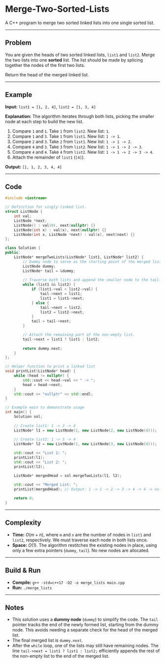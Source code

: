 # Merge-Two-Sorted-Lists

A C++ program to merge two sorted linked lists into one single sorted list.

-----

## Problem

You are given the heads of two sorted linked lists, `list1` and `list2`. Merge the two lists into one **sorted** list. The list should be made by splicing together the nodes of the first two lists.

Return the head of the merged linked list.

-----

## Example

**Input:** `list1 = [1, 2, 4]`, `list2 = [1, 3, 4]`

**Explanation:**
The algorithm iterates through both lists, picking the smaller node at each step to build the new list.

1.  Compare `1` and `1`. Take `1` from `list2`. New list: `1`.
2.  Compare `1` and `3`. Take `1` from `list1`. New list: `1 -> 1`.
3.  Compare `2` and `3`. Take `2` from `list1`. New list: `1 -> 1 -> 2`.
4.  Compare `4` and `3`. Take `3` from `list2`. New list: `1 -> 1 -> 2 -> 3`.
5.  Compare `4` and `4`. Take `4` from `list2`. New list: `1 -> 1 -> 2 -> 3 -> 4`.
6.  Attach the remainder of `list1` (`[4]`).

**Output:** `[1, 1, 2, 3, 4, 4]`

-----

## Code

```cpp
#include <iostream>

// Definition for singly-linked list.
struct ListNode {
    int val;
    ListNode *next;
    ListNode() : val(0), next(nullptr) {}
    ListNode(int x) : val(x), next(nullptr) {}
    ListNode(int x, ListNode *next) : val(x), next(next) {}
};

class Solution {
public:
    ListNode* mergeTwoLists(ListNode* list1, ListNode* list2) {
        // Dummy node to serve as the starting point of the merged list.
        ListNode dummy;
        ListNode* tail = &dummy;
        
        // Traverse both lists and append the smaller node to the tail.
        while (list1 && list2) {
            if (list1->val < list2->val) {
                tail->next = list1;
                list1 = list1->next;
            } else {
                tail->next = list2;
                list2 = list2->next;
            }
            tail = tail->next;
        }

        // Attach the remaining part of the non-empty list.
        tail->next = list1 ? list1 : list2;
        
        return dummy.next;
    }
};

// Helper function to print a linked list
void printList(ListNode* head) {
    while (head != nullptr) {
        std::cout << head->val << " -> ";
        head = head->next;
    }
    std::cout << "nullptr" << std::endl;
}

// Example main to demonstrate usage
int main() {
    Solution sol;
    
    // Create list1: 1 -> 2 -> 4
    ListNode* l1 = new ListNode(1, new ListNode(2, new ListNode(4)));
    
    // Create list2: 1 -> 3 -> 4
    ListNode* l2 = new ListNode(1, new ListNode(3, new ListNode(4)));

    std::cout << "List 1: ";
    printList(l1);
    std::cout << "List 2: ";
    printList(l2);

    ListNode* mergedHead = sol.mergeTwoLists(l1, l2);
    
    std::cout << "Merged List: ";
    printList(mergedHead); // Output: 1 -> 1 -> 2 -> 3 -> 4 -> 4 -> nullptr

    return 0;
}
```

-----

## Complexity

  - **Time:** $O(m + n)$, where `m` and `n` are the number of nodes in `list1` and `list2`, respectively. We must traverse each node in both lists once.
  - **Space:** $O(1)$. The algorithm restitches the existing nodes in place, using only a few extra pointers (`dummy`, `tail`). No new nodes are allocated.

-----

## Build & Run

  - **Compile:** `g++ -std=c++17 -O2 -o merge_lists main.cpp`
  - **Run:** `./merge_lists`

-----

## Notes

  - This solution uses a **dummy node** (`dummy`) to simplify the code. The `tail` pointer tracks the end of the newly formed list, starting from the dummy node. This avoids needing a separate check for the head of the merged list.
  - The final merged list is `dummy.next`.
  - After the `while` loop, one of the lists may still have remaining nodes. The line `tail->next = list1 ? list1 : list2;` efficiently appends the rest of the non-empty list to the end of the merged list.
